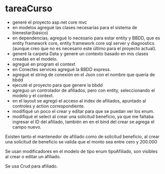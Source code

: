 # tareaCurso
- generé el proyecto asp.net core mvc
- en modelos agregué las clases necesarias para el sistema de bienestar(básico)
- en dependencias, agregué lo necesario para estar entity y BBDD, que es entity framework core, entity framework core sql server y diagnostics (aunque creo que no es necesario este último para el proyecto actual).
- generé la carpeta Data y generé un contexto basado en mis clases creadas en el modelo.
- agregué en program el context
- en Conectes services agregué la BBDD express.
- agregué el string de conexión en el Json con el nombre que quería de bbdd
- ejecuté el proyecto para que genere la bbdd
- agreguo un controlador de afiliados, pero con entity, seleccionando el modelo y el context.
- en el layout se agregó el acceso al index de afiliados, apuntado al controles y action correspondiente.
- modifiqué un poco el crear y editar para que se puedan ver los enum.
-  modifiqué el select al crear una solicitud beneficio, ya que me faltaba ingresar el ID del afiliado, también en en el bind del crear se agrega el campo nuevo.

Existen tanto el mantenedor de afiliado como de solicitud beneficio, al crear una solicitud de beneficio se valida que el monto sea entre cero y 200.000

Se usan modificadores en el modelo de tipo enum tipoAfiliado, son visibles al crear o editar un afiliado.

Se usa Crud para afiliado.
